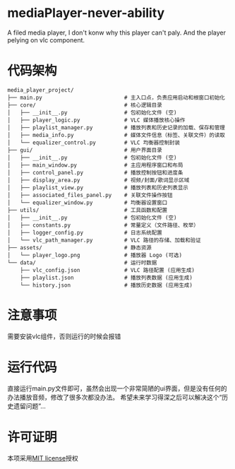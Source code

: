 # mediaPlayer-never-ability

A filed media player, I don't konw why this player can't paly. And the player pelying on vlc component.

# 代码架构

```
media_player_project/
├── main.py                          # 主入口点，负责应用启动和根窗口初始化
├── core/                            # 核心逻辑目录
│   ├── __init__.py                  # 包初始化文件 (空)
│   ├── player_logic.py              # VLC 媒体播放核心操作
│   ├── playlist_manager.py          # 播放列表和历史记录的加载、保存和管理
│   ├── media_info.py                # 媒体文件信息（标签、关联文件）的读取
│   └── equalizer_control.py         # VLC 均衡器控制封装
├── gui/                             # 用户界面目录
│   ├── __init__.py                  # 包初始化文件 (空)
│   ├── main_window.py               # 主应用程序窗口和布局
│   ├── control_panel.py             # 播放控制按钮和进度条
│   ├── display_area.py              # 视频/封面/歌词显示区域
│   ├── playlist_view.py             # 播放列表和历史列表显示
│   ├── associated_files_panel.py    # 关联文件操作按钮
│   └── equalizer_window.py          # 均衡器设置窗口
├── utils/                           # 工具函数和配置
│   ├── __init__.py                  # 包初始化文件 (空)
│   ├── constants.py                 # 常量定义（文件路径、枚举）
│   ├── logger_config.py             # 日志系统配置
│   └── vlc_path_manager.py          # VLC 路径的存储、加载和验证
├── assets/                          # 静态资源
│   └── player_logo.png              # 播放器 Logo (可选)
└── data/                            # 运行时数据
    ├── vlc_config.json              # VLC 路径配置 (应用生成)
    ├── playlist.json                # 播放列表数据 (应用生成)
    └── history.json                 # 播放历史数据 (应用生成)
```

# 注意事项

需要安装vlc组件，否则运行的时候会报错

# 运行代码

直接运行main.py文件即可，虽然会出现一个非常简陋的ui界面，但是没有任何的办法播放音频，修改了很多次都没办法。
希望未来学习得深之后可以解决这个“历史遗留问题”...

# 许可证明

本项采用[MIT license](LICENSE.md)授权
